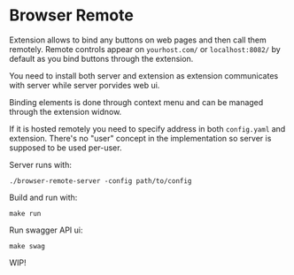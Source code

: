 # Browser Remote

Extension allows to bind any buttons on web pages and then call them remotely.
Remote controls appear on `yourhost.com/` or `localhost:8082/` by default as you bind buttons through the extension.

You need to install both server and extension as extension communicates with server while server porvides web ui.

Binding elements is done through context menu and can be managed through the extension widnow.

If it is hosted remotely you need to specify address in both `config.yaml` and extension.
There's no "user" concept in the implementation so server is supposed to be used per-user.

Server runs with:
```shell
./browser-remote-server -config path/to/config
```

Build and run with:
```shell
make run
```

Run swagger API ui:
```shell
make swag
```

WIP!